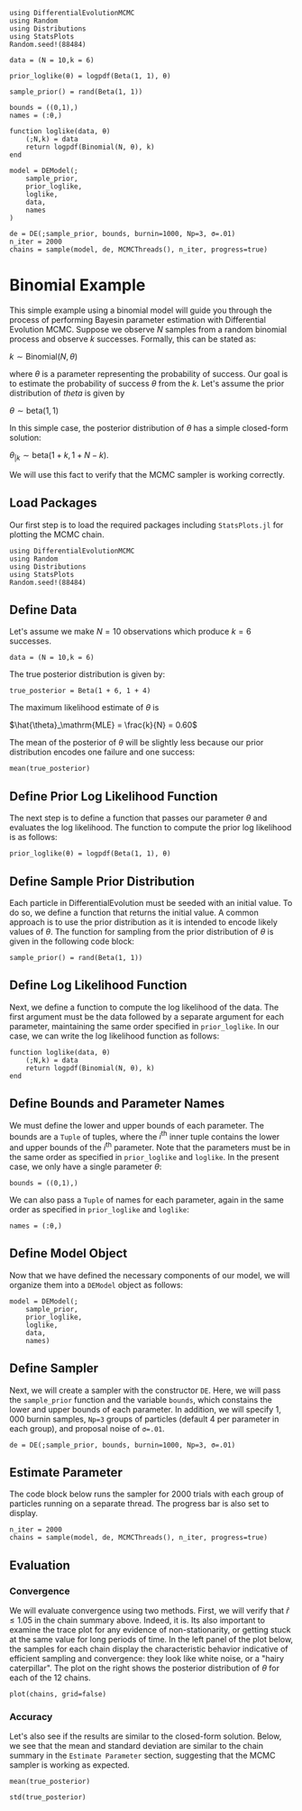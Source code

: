 ```@setup binomial_setup
using DifferentialEvolutionMCMC
using Random
using Distributions
using StatsPlots
Random.seed!(88484)

data = (N = 10,k = 6)

prior_loglike(θ) = logpdf(Beta(1, 1), θ)

sample_prior() = rand(Beta(1, 1))

bounds = ((0,1),)
names = (:θ,)

function loglike(data, θ)
    (;N,k) = data
    return logpdf(Binomial(N, θ), k)
end

model = DEModel(; 
    sample_prior, 
    prior_loglike, 
    loglike, 
    data,
    names
)

de = DE(;sample_prior, bounds, burnin=1000, Np=3, σ=.01)
n_iter = 2000
chains = sample(model, de, MCMCThreads(), n_iter, progress=true)
```
# Binomial Example

This simple example using a binomial model will guide you through the process of performing Bayesin parameter estimation with Differential Evolution MCMC. Suppose we observe $N$ samples from a random binomial process and observe $k$ successes. Formally, this can be stated as:

$k \sim \mathrm{Binomial}(N, \theta)$

where $\theta$ is a parameter representing the probability of success. Our goal is to estimate the probability of success $\theta$ from the $k$. Let's assume the prior distribution of $theta$ is given by

$\theta \sim \mathrm{beta}(1, 1)$

In this simple case, the posterior distribution of $\theta$ has a simple closed-form solution:

$\theta_{|k} \sim \mathrm{beta}(1 + k, 1 + N - k)$.

 We will use this fact to verify that the MCMC sampler is working correctly. 

## Load Packages
Our first step is to load the required packages including `StatsPlots.jl` for plotting the MCMC chain.
```@example binomial_setup
using DifferentialEvolutionMCMC
using Random
using Distributions
using StatsPlots
Random.seed!(88484)
```
## Define Data
Let's assume we make $N=10$ observations which produce $k=6$ successes. 
```@example binomial_setup
data = (N = 10,k = 6)
```
The true posterior distribution is given by:
```@example binomial_setup
true_posterior = Beta(1 + 6, 1 + 4)
```
The maximum likelihood estimate of $\theta$ is

$\hat{\theta}_\mathrm{MLE} = \frac{k}{N} = 0.60$

The mean of the posterior of $\theta$ will be slightly less because our prior distribution encodes one failure and one success:

```@example binomial_setup
mean(true_posterior)
```

## Define Prior Log Likelihood Function
The next step is to define a function that passes our parameter $\theta$ and evaluates
the log likelihood. The function to compute the prior log likelihood is as follows:
```@example binomial_setup
prior_loglike(θ) = logpdf(Beta(1, 1), θ)
```
## Define Sample Prior Distribution
Each particle in DifferentialEvolution must be seeded with an initial value. To do so, we define a function that returns the initial value. A common approach is to use the prior distribution as it is intended to encode likely values of $\theta$. The function for sampling from the prior distribution of $\theta$ is given in the following code block:
```@example binomial_setup
sample_prior() = rand(Beta(1, 1))
```

## Define Log Likelihood Function
Next, we define a function to compute the log likelihood of the data. The first argument must be the data followed by a separate argument for each parameter, maintaining the same order specified in `prior_loglike`. In our case, we can write the log likelihood function as follows:

```@example binomial_setup
function loglike(data, θ)
    (;N,k) = data
    return logpdf(Binomial(N, θ), k)
end
```
## Define Bounds and Parameter Names
We must define the lower and upper bounds of each parameter. The bounds are a `Tuple` of tuples, where the $i^{\mathrm{th}}$ inner tuple contains the lower and upper bounds of the $i^{\mathrm{th}}$ parameter. Note that the parameters must be in the same order as specified in `prior_loglike` and `loglike`. In the present case, we only have a single parameter $\theta$:
```@example binomial_setup
bounds = ((0,1),)
```
We can also pass a `Tuple` of names for each parameter, again in the same order as specified in `prior_loglike` and `loglike`:

```@example binomial_setup
names = (:θ,)
```
## Define Model Object
Now that we have defined the necessary components of our model, we will organize them into a `DEModel` object as follows:
```@example binomial_setup
model = DEModel(; 
    sample_prior, 
    prior_loglike, 
    loglike, 
    data,
    names)
```
## Define Sampler
Next, we will create a sampler with the constructor `DE`. Here, we will pass the `sample_prior` function and the variable `bounds`, which constains the lower and upper bounds of each parameter. In addition, we will specify $1,000$ burnin samples, `Np=3` groups of particles (default 4 per parameter in each group), and proposal noise of `σ=.01`.
```@example binomial_setup
de = DE(;sample_prior, bounds, burnin=1000, Np=3, σ=.01)
```

## Estimate Parameter
The code block below runs the sampler for $2000$ trials with each group of particles running on a separate thread. The progress bar is also set to display. 
```@example binomial_setup
n_iter = 2000
chains = sample(model, de, MCMCThreads(), n_iter, progress=true)
```

## Evaluation
### Convergence

We will evaluate convergence using two methods. First, we will verify that $\hat{r} \leq 1.05$ in the chain summary above. Indeed, it is. Its also important to examine the trace plot for any evidence of non-stationarity, or getting stuck at the same value for long periods of time. In the left panel of the plot below, the samples for each chain display the characteristic behavior indicative of efficient sampling and convergence: they look like white noise, or a "hairy caterpillar". The plot on the right shows the posterior distribution of $\theta$ for each of the 12 chains.

```@example binomial_setup
plot(chains, grid=false)
```

### Accuracy 
Let's also see if the results are similar to the closed-form solution. Below, we see that the mean and standard deviation are similar to the chain summary in the `Estimate Parameter` section, suggesting that the MCMC sampler is working as expected.
```@example binomial_setup
mean(true_posterior)
```

```@example binomial_setup
std(true_posterior)
```
